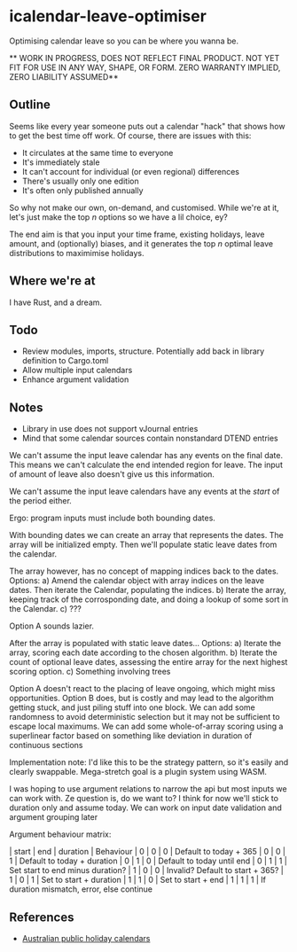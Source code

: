 # icalendar-leave-optimiser

Optimising calendar leave so you can be where you wanna be.

** WORK IN PROGRESS, DOES NOT REFLECT FINAL PRODUCT. NOT YET FIT FOR USE IN ANY WAY, SHAPE, OR FORM. ZERO WARRANTY IMPLIED, ZERO LIABILITY ASSUMED**

## Outline

Seems like every year someone puts out a calendar "hack" that shows how to get the best time off work.
Of course, there are issues with this:

- It circulates at the same time to everyone
- It's immediately stale
- It can't account for individual (or even regional) differences
- There's usually only one edition
- It's often only published annually

So why not make our own, on-demand, and customised.
While we're at it, let's just make the top _n_ options so we have a lil choice, ey?

The end aim is that you input your time frame, existing holidays, leave amount, and (optionally) biases, and it generates the top _n_ optimal leave distributions to maximimise holidays.

## Where we're at

I have Rust, and a dream.

## Todo

- Review modules, imports, structure. Potentially add back in library definition to Cargo.toml
- Allow multiple input calendars
- Enhance argument validation

## Notes

- Library in use does not support vJournal entries
- Mind that some calendar sources contain nonstandard DTEND entries

We can't assume the input leave calendar has any events on the final date.
This means we can't calculate the end intended region for leave.
The input of amount of leave also doesn't give us this information.

We can't assume the input leave calendars have any events at the _start_ of the period either.

Ergo: program inputs must include both bounding dates.

With bounding dates we can create an array that represents the dates.
The array will be initialized empty.
Then we'll populate static leave dates from the calendar.

The array however, has no concept of mapping indices back to the dates.
Options:
a) Amend the calendar object with array indices on the leave dates.
   Then iterate the Calendar, populating the indices.
b) Iterate the array, keeping track of the corrosponding date, and doing a lookup of some sort in the Calendar.
c) ???

Option A sounds lazier.

After the array is populated with static leave dates...
Options:
a) Iterate the array, scoring each date according to the chosen algorithm.
b) Iterate the count of optional leave dates, assessing the entire array for the next highest scoring option.
c) Something involving trees

Option A doesn't react to the placing of leave ongoing, which might miss opportunities.
Option B does, but is costly and may lead to the algorithm getting stuck, and just piling stuff into one block.
We can add some randomness to avoid deterministic selection but it may not be sufficient to escape local maximums.
We can add some whole-of-array scoring using a superlinear factor based on something like deviation in duration of continuous sections

Implementation note: I'd like this to be the strategy pattern, so it's easily and clearly swappable.
Mega-stretch goal is a plugin system using WASM.


I was hoping to use argument relations to narrow the api but most inputs we can work with.
Ze question is, do we want to?
I think for now we'll stick to duration only and assume today.
We can work on input date validation and argument grouping later

Argument behaviour matrix:

| start | end | duration | Behaviour
| 0 | 0 | 0 | Default to today + 365
| 0 | 0 | 1 | Default to today + duration
| 0 | 1 | 0 | Default to today until end
| 0 | 1 | 1 | Set start to end minus duration?
| 1 | 0 | 0 | Invalid? Default to start + 365?
| 1 | 0 | 1 | Set to start + duration
| 1 | 1 | 0 | Set to start + end
| 1 | 1 | 1 | If duration mismatch, error, else continue

## References

- [Australian public holiday calendars](https://public-holidays.dteoh.com/)
